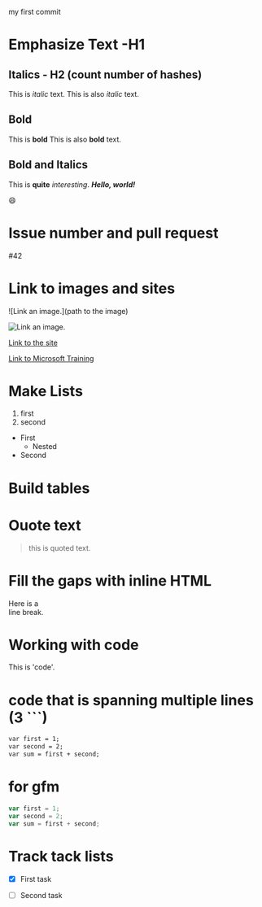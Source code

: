 my first commit

# Emphasize Text -H1
## Italics - H2 (count number of hashes)
This is *italic* text.
This is also _italic_ text.

## Bold
This is **bold**
This is also __bold__ text.

## Bold and Italics
This is __quite__ *interesting*.
***Hello, world!***

😄

# Issue number and pull request
#42

# Link to images and sites
![Link an image.](path to the image)

![Link an image.](/learn/azure-devops/shared/media/mara.png)

[Link to the site](/folder)

[Link to Microsoft Training](/training)

# Make Lists
1. first
2. second

- First
  - Nested
- Second

# Build tables

# Ouote text
> this is quoted text.

# Fill the gaps with inline HTML
Here is a<br /> line break.

# Working with code
This is 'code'.

# code that is spanning multiple lines (3 ```)
```markdown
var first = 1;
var second = 2;
var sum = first + second;
```

# for gfm
```javascript
var first = 1;
var second = 2;
var sum = first + second;
```

# Track tack lists
- [x] First task
- [ ] Second task

